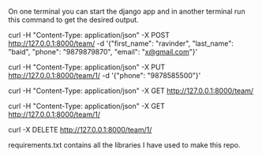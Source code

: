 On one terminal you can start the django app and in another terminal run this command to get the desired output.

curl -H "Content-Type: application/json" -X POST http://127.0.0.1:8000/team/ -d '{"first_name": "ravinder", "last_name": "baid", "phone": "9879879870", "email": "x@gmail.com"}'

curl -H "Content-Type: application/json" -X PUT http://127.0.0.1:8000/team/1/ -d '{"phone": "9878585500"}'

curl -H "Content-Type: application/json" -X GET http://127.0.0.1:8000/team/

curl -H "Content-Type: application/json" -X GET http://127.0.0.1:8000/team/1/

curl -X DELETE http://127.0.0.1:8000/team/1/

requirements.txt contains all the libraries I have used to make this repo.
